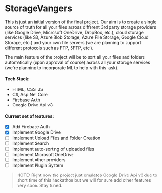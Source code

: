 # StorageVangers

This is just an initial version of the final project. Our aim is to create a single source of truth for all your files across different 3rd party storage providers (like Google Drive, Microsoft OneDrive, DropBox, etc.), cloud storage services (like S3, Azure Blob Storage, Azure File Storage, Google Cloud Storage, etc.) and your own file servers (we are planning to support different protocols such as FTP, SFTP, etc.).

The main feature of the project will be to sort all your files and folders automatically (upon approval of course) across all your storage services (we're planning to incorporate ML to help with this task).

#### Tech Stack:

* HTML, CSS, JS
* C#, Asp.Net Core
* Firebase Auth
* Google Drive Api v3

#### Current set of features:

* [x] Add Firebase Auth
* [x] Implement Google Drive
* [ ] Implement Upload Files and Folder Creation
* [ ] Implement Search
* [ ] Implement auto-sorting of uploaded files
* [ ] Implement Microsoft OneDrive
* [ ] Implement other providers
* [ ] Implement Plugin System

> NOTE: Right now the project just emulates Google Drive Api v3 due to short time of this hackathon but we will for sure add other features very soon. Stay tuned.
